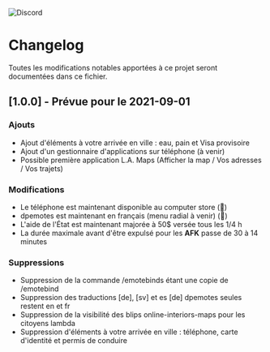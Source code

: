 ![Discord](https://img.shields.io/discord/851354005585264640?color=%235865F2&label=Discord&logo=discord&style=for-the-badge)

# Changelog
Toutes les modifications notables apportées à ce projet seront documentées dans ce fichier.

<!-- ## [Inédit]

### Ajouts

- Ajout ...

### Corrections

- Correction ...

### Modifications

- Modification ...

### Suppressions

- Suppression ... -->

## [1.0.0] - Prévue pour le 2021-09-01

### Ajouts

- Ajout d'éléments à votre arrivée en ville : eau, pain et Visa provisoire
- Ajout d'un gestionnaire d'applications sur téléphone (à venir)
- Possible première application L.A. Maps (Afficher la map / Vos adresses / Vos trajets)
<!-- - Ajout ... -->

<!-- ### Corrections

- Correction ... -->

### Modifications

- Le téléphone est maintenant disponible au computer store (🔧)
- dpemotes est maintenant en français (menu radial à venir) (💃)
- L'aide de l'État est maintenant majorée à 50$ versée tous les 1/4     h
- La durée maximale avant d'être expulsé pour les **AFK** passe de 30 à 14 minutes
<!-- - Modification ... -->

### Suppressions

- Suppression de la commande /emotebinds étant une copie de /emotebind 
- Suppression des traductions [de], [sv] et es [de] dpemotes seules restent en et fr
- Suppression de la visibilité des blips online-interiors-maps pour les citoyens lambda
- Suppression d'éléments à votre arrivée en ville : téléphone, carte d'identité et permis de conduire
<!-- - Suppression  -->

<!-- ## Propositions

### Bryan Laurier

- Proposition ... -->